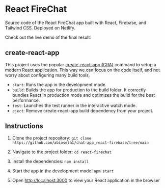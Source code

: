 # React FireChat

Source code of the React FireChat app built with React, Firebase, and Tailwind
CSS. Deployed on Netlify.


Check out the live demo of the final result:

## create-react-app

This project uses the popular
[create-react-app (CRA)](https://create-react-app.dev/) command to setup a
modern React application. This way we can focus on the code itself, and not
worry about configuring many build tools.


- `start`: Runs the app in the development mode.
- `build`: Builds the app for production to the build folder. It correctly
  bundles React in production mode and optimizes the build for the best
  performance.
- `test`: Launches the test runner in the interactive watch mode.
- `eject`: Remove create-react-app build dependency from your project.

## Instructions

1. Clone the project repository:
   `git clone https://github.com/abioseth1/chat-app_react-firebase/tree/main`

2. Navigate to the project folder: `cd react-firechat`

3. Install the dependencies: `npm install`

4. Start the app in the development mode: `npm start`


5. Open [http://localhost:3000](http://localhost:3000) to view your React
   application in the browser

